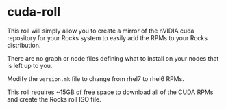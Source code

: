 # cuda-roll

This roll will simply allow you to create a mirror of the nVIDIA cuda repository for your Rocks system to easily add the RPMs to your Rocks distribution.

There are no graph or node files defining what to install on your nodes that is left up to you.

Modify the `version.mk` file to change from rhel7 to rhel6 RPMs.

This roll requires ~15GB of free space to download all of the CUDA RPMs and create the Rocks roll ISO file.
